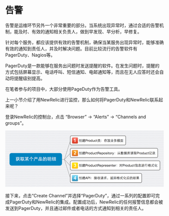 # 告警

告警是运维环节另外一个非常重要的部分。当系统出现异常时，通过合适的告警机制，能及时、有效的通知相关负责人，做到早发现、早分析，早修复。

针对每个服务，都应该提供有效的告警机制，确保当某服务出现异常时，能够准确有效的通知到责任人，并及时解决问题。目前比较流行的告警软件有PagerDuty、Nagios等。

PagerDuty是一款能够在服务出问题时发送提醒的软件。在发生问题时，提醒的方式包括屏幕显示、电话呼叫、短信通知、电邮通知等，而且在无人应答时还会自动将提醒级别提高。

在笔者参与的项目中，大部分使用PageDuty作为告警工具。

上一小节介绍了用NewRelic进行监控，那么如何将PagerDuty和NewRelic联系起来呢？

登录NewRelic的控制台，点击 “Browser” -> “Alerts” -> “Channels and groups”。

<img src="images/product-service-todo-800-600.png" />

接下来，点击“Create Channel”并选择“PagerDuty”，通过一系列的配置即可完成PagerDuty和NewRelic的集成。配置成功后，NewRelic的任何报警信息都会被发送到PagerDuty，并且通过邮件或者电话的方式通知到相关的责任人。

